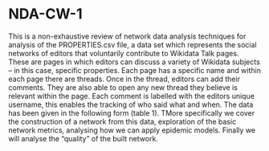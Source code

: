 # NDA-CW-1

This is a non-exhaustive review of network data analysis techniques for analysis of the PROPERTIES.csv file, a data set which represents the social networks of editors that voluntarily contribute to Wikidata Talk pages. These are pages in which editors can discuss a variety of Wikidata subjects – in this case, specific properties. Each page has a specific name and within each page there are threads. Once in the thread, editors can add their comments. They are also able to open any new thread they believe is relevant within the page. Each comment is labelled with the editors unique username, this enables the tracking of who said what and when. The data has been given in the following form (table 1). TMore specifically we cover the construction of a network from this data, exploration of the basic network metrics, analysing how we can apply epidemic models. Finally we will analyse the “quality” of the built network.
